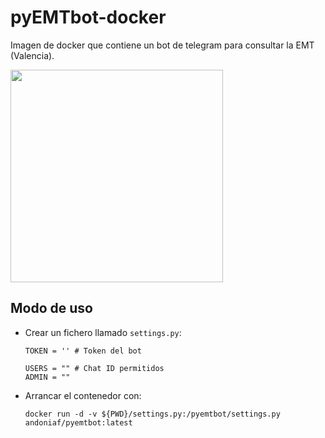 # pyEMTbot-docker
Imagen de docker que contiene un bot de telegram para consultar la EMT (Valencia).

<img src="https://andoniaf.github.io/assets/images/2018/06/pyemtbot_tg_example.jpg" width="340" >

## Modo de uso
- Crear un fichero llamado `settings.py`:
  ```
  TOKEN = '' # Token del bot

  USERS = "" # Chat ID permitidos
  ADMIN = ""
  ```

- Arrancar el contenedor con:
  ```
  docker run -d -v ${PWD}/settings.py:/pyemtbot/settings.py andoniaf/pyemtbot:latest
  ```
